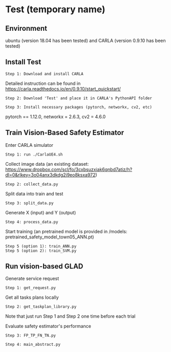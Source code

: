 # Test (temporary name)

## Environment
ubuntu (version 18.04 has been tested) and CARLA (version 0.9.10 has been tested)

## Install Test

```
Step 1: Download and install CARLA
```
Detailed instruction can be found in https://carla.readthedocs.io/en/0.9.10/start_quickstart/

```
Step 2: Download 'Test' and place it in CARLA's PythonAPI folder
```

```
Step 3: Install necessary packages (pytorch, networkx, cv2, etc)
```
pytorch == 1.12.0, networkx = 2.6.3, cv2 = 4.6.0

## Train Vision-Based Safety Estimator
Enter CARLA simulator
```
Step 1: run ./CarlaUE4.sh
```

Collect image data (an existing dataset: https://www.dropbox.com/scl/fo/3cxbsuzxiak6qnbd7atiz/h?dl=0&rlkey=3o04anx3dkdg2j9eo8ksxa972)
```
Step 2: collect_data.py
```

Split data into train and test
```
Step 3: split_data.py
```

Generate X (input) and Y (output)
```
Step 4: process_data.py
```

Start training (an pretrained model is provided in /models: pretrained_safety_model_town05_ANN.pt)
```
Step 5 (option 1): train_ANN.py
Step 5 (option 2): train_SVM.py
```


## Run vision-based GLAD
Generate service request
```
Step 1: get_request.py
```

Get all tasks plans locally 
```
Step 2: get_taskplan_library.py
```
Note that just run Step 1 and Step 2 one time before each trial

Evaluate safety estimator's performance
```
Step 3: FP_TP_FN_TN.py
```

```
Step 4: main_abstract.py
```
